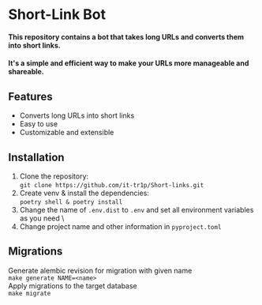 # Short-Link Bot

#### This repository contains a bot that takes long URLs and converts them into short links. 
#### It's a simple and efficient way to make your URLs more manageable and shareable.

## Features
+ Converts long URLs into short links
+ Easy to use 
+ Customizable and extensible

## Installation  
1. Clone the repository:\
`git clone https://github.com/it-tr1p/Short-links.git`
2. Create venv & install the dependencies:\
`poetry shell & poetry install`
3. Change the name of `.env.dist` to `.env` and set all environment variables as you need \
4. Change project name and other information in `pyproject.toml`

## Migrations
Generate alembic revision for migration with given name \
`make generate NAME=<name>` \
Apply migrations to the target database \
`make migrate`


